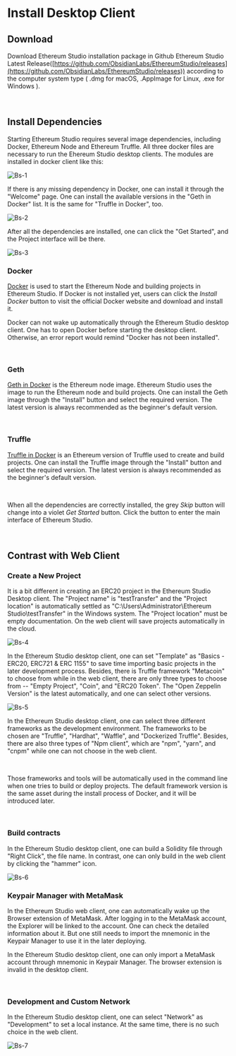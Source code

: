 # Install Desktop Client

## Download

Download Ethereum Studio installation package in Github Ethereum Studio Latest Release([https://github.com/ObsidianLabs/EthereumStudio/releases](https://github.com/ObsidianLabs/EthereumStudio/releases)) according to the computer system type ( .dmg for macOS, .AppImage for Linux, .exe for Windows ).

 

## Install Dependencies

Starting Ethereum Studio requires several image dependencies, including Docker, Ethereum Node and Ethereum Truffle. All three docker files are necessary to run the Ehereum Studio desktop clients. The modules are installed in docker client like this:

![Bs-1](Bs-1.png)

If there is any missing dependency in Docker, one can install it through the "Welcome" page. One can install the available versions in the "Geth in Docker" list. It is the same for "Truffle in Docker", too.

![Bs-2](Bs-2.png)

After all the dependencies are installed, one can click the "Get Started", and the Project interface will be there.

![Bs-3](Bs-3.png)

### Docker

[Docker](https://www.docker.com/) is used to start the Ethereum Node and building projects in Ethereum Studio. If Docker is not installed yet, users can click the *Install Docker* button to visit the official Docker website and download and install it.


Docker can not wake up automatically through the Ethereum Studio desktop client. One has to open Docker before starting the desktop client. Otherwise, an error report would remind "Docker has not been installed".

 

### Geth

[Geth in Docker](https://github.com/ethereum/go-ethereum) is the Ethereum node image. Ethereum Studio uses the image to run the Ethereum node and build projects. One can install the Geth image through the "Install" button and select the required version. The latest version is always recommended as the beginner's default version.

 

### Truffle

[Truffle in Docker](https://github.com/trufflesuite/truffle) is an Ethereum version of Truffle used to create and build projects. One can install the Truffle image through the "Install" button and select the required version. The latest version is always recommended as the beginner's default version.

 

When all the dependencies are correctly installed, the grey *Skip* button will change into a violet *Get Started* button. Click the button to enter the main interface of Ethereum Studio.

 
## Contrast with Web Client

### Create a New Project

It is a bit different in creating an ERC20 project in the Ethereum Studio Desktop client. The "Project name" is "testTransfer" and the "Project location" is automatically settled as "C:\Users\Administrator\Ethereum Studio\testTransfer" in the Windows system. The "Project location" must be empty documentation. On the web client will save projects automatically in the cloud.

![Bs-4](Bs-4.png)

In the Ethereum Studio desktop client, one can set "Template" as "Basics - ERC20, ERC721 & ERC 1155" to save time importing basic projects in the later development process. Besides, there is Truffle framework "Metacoin" to choose from while in the web client, there are only three types to choose from -- "Empty Project", "Coin", and "ERC20 Token". The "Open Zeppelin Version" is the latest automatically, and one can select other versions.

![Bs-5](Bs-5.png)

In the Ethereum Studio desktop client, one can select three different frameworks as the development environment. The frameworks to be chosen are "Truffle", "Hardhat", "Waffle", and "Dockerized Truffle". Besides, there are also three types of "Npm client", which are "npm", "yarn", and "cnpm" while one can not choose in the web client.

 

Those frameworks and tools will be automatically used in the command line when one tries to build or deploy projects. The default framework version is the same asset during the install process of Docker, and it will be introduced later.

 

### Build contracts

In the Ethereum Studio desktop client, one can build a Solidity file through "Right Click", the file name. In contrast, one can only build in the web client by clicking the "hammer" icon.

![Bs-6](Bs-6.png)

### Keypair Manager with MetaMask

In the Ethereum Studio web client, one can automatically wake up the Browser extension of MetaMask. After logging in to the MetaMask account, the Explorer will be linked to the account. One can check the detailed information about it. But one still needs to import the mnemonic in the Keypair Manager to use it in the later deploying. 

In the Ethereum Studio desktop client, one can only import a MetaMask account through mnemonic in Keypair Manager. The browser extension is invalid in the desktop client.

 

### Development and Custom Network

In the Ethereum Studio desktop client, one can select "Network" as "Development" to set a local instance. At the same time, there is no such choice in the web client.


![Bs-7](Bs-7.png)
